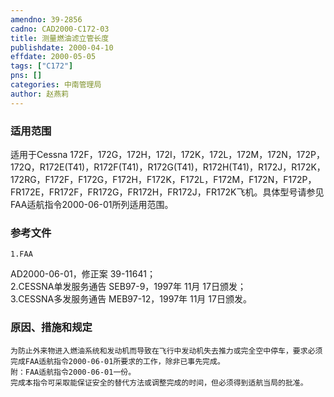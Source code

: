 ```yaml
---
amendno: 39-2856  
cadno: CAD2000-C172-03  
title: 测量燃油滤立管长度  
publishdate: 2000-04-10  
effdate: 2000-05-05  
tags: ["C172"]  
pns: []  
categories: 中南管理局  
author: 赵燕莉  
---
```

  
### 适用范围  
适用于Cessna 172F，172G，172H，172I，172K，172L，172M，172N，172P，172Q，R172E(T41)，R172F(T41)，R172G(T41)，R172H(T41)，R172J，R172K，172RG，F172F，F172G，F172H，F172K，F172L，F172M，F172N，F172P，FR172E，FR172F，FR172G，FR172H，FR172J，FR172K飞机。具体型号请参见FAA适航指令2000-06-01所列适用范围。  
  
<!--more-->  
### 参考文件  
    1.FAA  
AD2000-06-01，修正案 39-11641；  
 2.CESSNA单发服务通告 SEB97-9，1997年 11月 17日颁发；  
 3.CESSNA多发服务通告 MEB97-12，1997年 11月 17日颁发。  
  
### 原因、措施和规定  
    为防止外来物进入燃油系统和发动机而导致在飞行中发动机失去推力或完全空中停车，要求必须完成FAA适航指令2000-06-01所要求的工作，除非已事先完成。  
    附：FAA适航指令2000-06-01一份。  
    完成本指令可采取能保证安全的替代方法或调整完成的时间，但必须得到适航当局的批准。  
  
